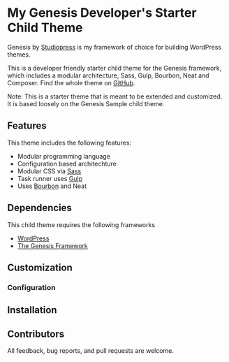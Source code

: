 # My Genesis Developer's Starter Child Theme

Genesis by [Studiopress](http://www.studiopress.com/) is my framework of choice for building WordPress themes.

This is a developer friendly starter child theme for the Genesis framework, which includes a modular architecture, Sass, Gulp, Bourbon, Neat and Composer. Find the whole theme on [GitHub](https://github.com/webjen/my-genesis-starter-theme).

Note: This is a starter theme that is meant to be extended and customized. It is based loosely on the Genesis Sample child theme.

## Features

This theme includes the following features:

- Modular programming language
- Configuration based architechture
- Modular CSS via [Sass](http://sass-lang.com/)
- Task runner uses [Gulp](http://gulpjs.com/)
- Uses [Bourbon](http://bourbon.io/) and Neat

## Dependencies

This child theme requires the following frameworks

- [WordPress](https://wordpress.org)
- [The Genesis Framework](http://my.studiopress.com/themes/genesis/)

## Customization

### Configuration

## Installation

## Contributors

All feedback, bug reports, and pull requests are welcome.
